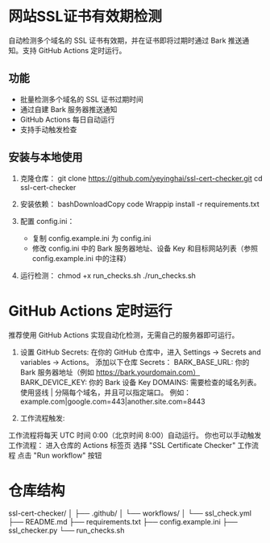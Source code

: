 # 网站SSL证书有效期检测

自动检测多个域名的 SSL 证书有效期，并在证书即将过期时通过 Bark 推送通知。支持 GitHub Actions 定时运行。

## 功能
- 批量检测多个域名的 SSL 证书过期时间
- 通过自建 Bark 服务器推送通知
- GitHub Actions 每日自动运行
- 支持手动触发检查

## 安装与本地使用

1. 克隆仓库：
   git clone https://github.com/yeyinghai/ssl-cert-checker.git
   cd ssl-cert-checker

2. 安装依赖：
   bashDownloadCopy code Wrappip install -r requirements.txt

3. 配置 config.ini：

   * 复制 config.example.ini 为 config.ini
   * 修改 config.ini 中的 Bark 服务器地址、设备 Key 和目标网站列表（参照 config.example.ini 中的注释）

4. 运行检测：
   chmod +x run_checks.sh
   ./run_checks.sh	

# GitHub Actions 定时运行
推荐使用 GitHub Actions 实现自动化检测，无需自己的服务器即可运行。

1. 设置 GitHub Secrets:
在你的 GitHub 仓库中，进入 Settings -> Secrets and variables -> Actions。
添加以下仓库 Secrets：
BARK_BASE_URL: 你的 Bark 服务器地址（例如 https://bark.yourdomain.com）
BARK_DEVICE_KEY: 你的 Bark 设备 Key
DOMAINS: 需要检查的域名列表。使用竖线 | 分隔每个域名，并且可以指定端口。
例如：example.com|google.com=443|another.site.com=8443


2. 工作流程触发:

工作流程将每天 UTC 时间 0:00（北京时间 8:00）自动运行。
你也可以手动触发工作流程：
进入仓库的 Actions 标签页
选择 "SSL Certificate Checker" 工作流程
点击 "Run workflow" 按钮   

# 仓库结构
ssl-cert-checker/
│
├── .github/
│   └── workflows/
│       └── ssl_check.yml
├── README.md
├── requirements.txt
├── config.example.ini
├── ssl_checker.py
└── run_checks.sh